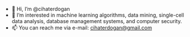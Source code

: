 - 👋 Hi, I’m @cihaterdogan
- 👀 I’m interested in machine learning algorithms, data mining, single-cell data analysis, database management systems,  and computer security.
- 📫 You can reach me via e-mail: cihaterdogan@gmail.com

<!---
cihaterdogan/cihaterdogan is a ✨ special ✨ repository because its `README.md` (this file) appears on your GitHub profile.
You can click the Preview link to take a look at your changes.
--->
